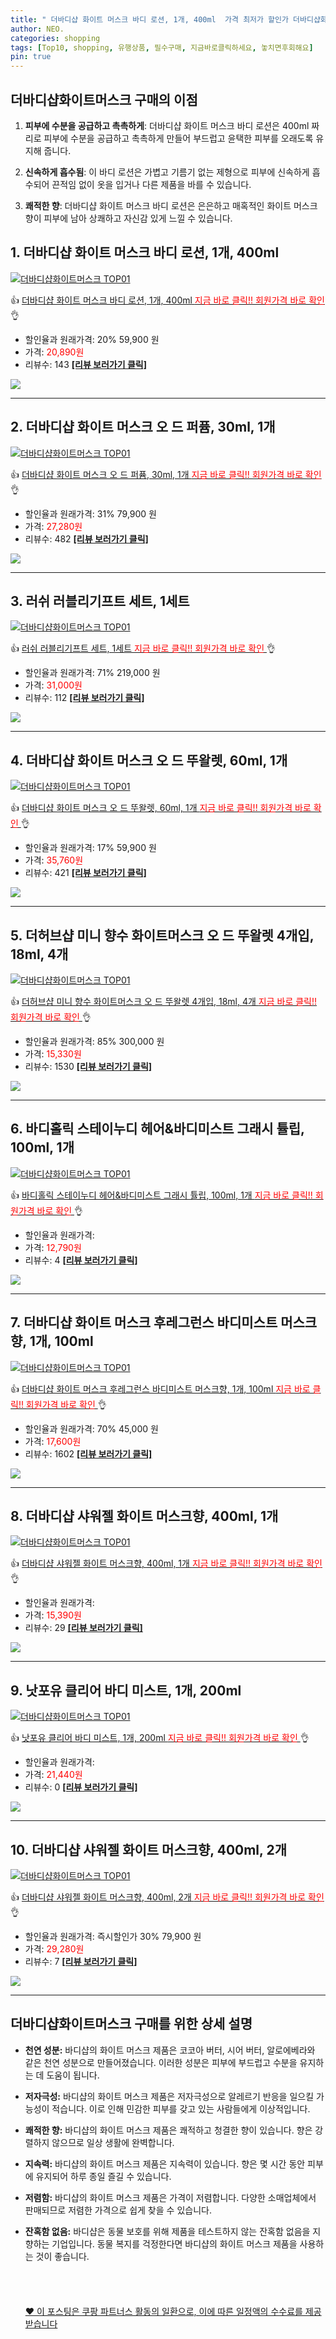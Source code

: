 ```yaml
---
title: " 더바디샵 화이트 머스크 바디 로션, 1개, 400ml  가격 최저가 할인가 더바디샵화이트머스크 최저가 추천 제품 비교"
author: NEO.
categories: shopping
tags: [Top10, shopping, 유행상품, 필수구매, 지금바로클릭하세요, 놓치면후회해요]
pin: true
---
```

## 더바디샵화이트머스크 구매의 이점
1. **피부에 수분을 공급하고 촉촉하게**: 더바디샵 화이트 머스크 바디 로션은 400ml 짜리로 피부에 수분을 공급하고 촉촉하게 만들어 부드럽고 윤택한 피부를 오래도록 유지해 줍니다.


2. **신속하게 흡수됨**: 이 바디 로션은 가볍고 기름기 없는 제형으로 피부에 신속하게 흡수되어 끈적임 없이 옷을 입거나 다른 제품을 바를 수 있습니다.


3. **쾌적한 향**: 더바디샵 화이트 머스크 바디 로션은 은은하고 매혹적인 화이트 머스크 향이 피부에 남아 상쾌하고 자신감 있게 느낄 수 있습니다.

   

## 1.  더바디샵 화이트 머스크 바디 로션, 1개, 400ml 

[![더바디샵화이트머스크 TOP01](https://thumbnail7.coupangcdn.com/thumbnails/remote/490x490ex/image/retail/images/4370907385015821-3f4141dd-c2a3-4508-b1a4-73babf1c3eff.jpg)](https://link.coupang.com/re/AFFSDP?lptag=AF3617701&subid=GithubCoopas&pageKey=7465595558&traceid=V0-153&itemId=13308748220&vendorItemId=86250254399)


👍 [ 더바디샵 화이트 머스크 바디 로션, 1개, 400ml  <font color=red> 지금 바로 클릭!! 회원가격 바로 확인 </font> ](https://link.coupang.com/re/AFFSDP?lptag=AF3617701&subid=GithubCoopas&pageKey=7465595558&traceid=V0-153&itemId=13308748220&vendorItemId=86250254399) 👌 


- 할인율과 원래가격: 20%  59,900   원
- 가격: <span style='color:red'>20,890원</span>
- 리뷰수: 143  [**[리뷰 보러가기 클릭]**](https://link.coupang.com/re/AFFSDP?lptag=AF3617701&subid=GithubCoopas&pageKey=7465595558&traceid=V0-153&itemId=13308748220&vendorItemId=86250254399)

[![](/discount_price.png)](https://link.coupang.com/re/AFFSDP?lptag=AF3617701&subid=GithubCoopas&pageKey=7465595558&traceid=V0-153&itemId=13308748220&vendorItemId=86250254399)

---


   

## 2.  더바디샵 화이트 머스크 오 드 퍼퓸, 30ml, 1개 

[![더바디샵화이트머스크 TOP01](https://thumbnail8.coupangcdn.com/thumbnails/remote/490x490ex/image/retail/images/210936337890558-4cc69dda-3073-48c2-bbb7-8708897a5b94.jpg)](https://link.coupang.com/re/AFFSDP?lptag=AF3617701&subid=GithubCoopas&pageKey=6341883841&traceid=V0-153&itemId=13308749645&vendorItemId=80565263200)


👍 [ 더바디샵 화이트 머스크 오 드 퍼퓸, 30ml, 1개  <font color=red> 지금 바로 클릭!! 회원가격 바로 확인 </font> ](https://link.coupang.com/re/AFFSDP?lptag=AF3617701&subid=GithubCoopas&pageKey=6341883841&traceid=V0-153&itemId=13308749645&vendorItemId=80565263200) 👌 


- 할인율과 원래가격: 31%  79,900   원
- 가격: <span style='color:red'>27,280원</span>
- 리뷰수: 482  [**[리뷰 보러가기 클릭]**](https://link.coupang.com/re/AFFSDP?lptag=AF3617701&subid=GithubCoopas&pageKey=6341883841&traceid=V0-153&itemId=13308749645&vendorItemId=80565263200)

[![](/discount_price.png)](https://link.coupang.com/re/AFFSDP?lptag=AF3617701&subid=GithubCoopas&pageKey=6341883841&traceid=V0-153&itemId=13308749645&vendorItemId=80565263200)

---


   

## 3.  러쉬 러블리기프트 세트, 1세트 

[![더바디샵화이트머스크 TOP01](https://thumbnail9.coupangcdn.com/thumbnails/remote/490x490ex/image/retail/images/5895179170800298-17d9e1af-75e6-47dc-b671-8a0446990ea6.jpg)](https://link.coupang.com/re/AFFSDP?lptag=AF3617701&subid=GithubCoopas&pageKey=7435044092&traceid=V0-153&itemId=19319917454&vendorItemId=77304246758)


👍 [ 러쉬 러블리기프트 세트, 1세트  <font color=red> 지금 바로 클릭!! 회원가격 바로 확인 </font> ](https://link.coupang.com/re/AFFSDP?lptag=AF3617701&subid=GithubCoopas&pageKey=7435044092&traceid=V0-153&itemId=19319917454&vendorItemId=77304246758) 👌 


- 할인율과 원래가격: 71%  219,000   원
- 가격: <span style='color:red'>31,000원</span>
- 리뷰수: 112  [**[리뷰 보러가기 클릭]**](https://link.coupang.com/re/AFFSDP?lptag=AF3617701&subid=GithubCoopas&pageKey=7435044092&traceid=V0-153&itemId=19319917454&vendorItemId=77304246758)

[![](/discount_price.png)](https://link.coupang.com/re/AFFSDP?lptag=AF3617701&subid=GithubCoopas&pageKey=7435044092&traceid=V0-153&itemId=19319917454&vendorItemId=77304246758)

---


   

## 4.  더바디샵 화이트 머스크 오 드 뚜왈렛, 60ml, 1개 

[![더바디샵화이트머스크 TOP01](https://thumbnail6.coupangcdn.com/thumbnails/remote/490x490ex/image/retail/images/546412289492935-6510bacc-52de-481f-8998-56716de76fd6.jpg)](https://link.coupang.com/re/AFFSDP?lptag=AF3617701&subid=GithubCoopas&pageKey=6341883750&traceid=V0-153&itemId=13308749114&vendorItemId=80565262558)


👍 [ 더바디샵 화이트 머스크 오 드 뚜왈렛, 60ml, 1개  <font color=red> 지금 바로 클릭!! 회원가격 바로 확인 </font> ](https://link.coupang.com/re/AFFSDP?lptag=AF3617701&subid=GithubCoopas&pageKey=6341883750&traceid=V0-153&itemId=13308749114&vendorItemId=80565262558) 👌 


- 할인율과 원래가격: 17%  59,900   원
- 가격: <span style='color:red'>35,760원</span>
- 리뷰수: 421  [**[리뷰 보러가기 클릭]**](https://link.coupang.com/re/AFFSDP?lptag=AF3617701&subid=GithubCoopas&pageKey=6341883750&traceid=V0-153&itemId=13308749114&vendorItemId=80565262558)

[![](/discount_price.png)](https://link.coupang.com/re/AFFSDP?lptag=AF3617701&subid=GithubCoopas&pageKey=6341883750&traceid=V0-153&itemId=13308749114&vendorItemId=80565262558)

---


   

## 5.  더허브샵 미니 향수 화이트머스크 오 드 뚜왈렛 4개입, 18ml, 4개 

[![더바디샵화이트머스크 TOP01](https://thumbnail7.coupangcdn.com/thumbnails/remote/490x490ex/image/vendor_inventory/2ffe/fb086881ccf728d7bb858ec5ddf23ad5f8a59177a85d013323e179b8ae15.jpg)](https://link.coupang.com/re/AFFSDP?lptag=AF3617701&subid=GithubCoopas&pageKey=7324932170&traceid=V0-153&itemId=14540366443&vendorItemId=81782788433)


👍 [ 더허브샵 미니 향수 화이트머스크 오 드 뚜왈렛 4개입, 18ml, 4개  <font color=red> 지금 바로 클릭!! 회원가격 바로 확인 </font> ](https://link.coupang.com/re/AFFSDP?lptag=AF3617701&subid=GithubCoopas&pageKey=7324932170&traceid=V0-153&itemId=14540366443&vendorItemId=81782788433) 👌 


- 할인율과 원래가격: 85%  300,000   원
- 가격: <span style='color:red'>15,330원</span>
- 리뷰수: 1530  [**[리뷰 보러가기 클릭]**](https://link.coupang.com/re/AFFSDP?lptag=AF3617701&subid=GithubCoopas&pageKey=7324932170&traceid=V0-153&itemId=14540366443&vendorItemId=81782788433)

[![](/discount_price.png)](https://link.coupang.com/re/AFFSDP?lptag=AF3617701&subid=GithubCoopas&pageKey=7324932170&traceid=V0-153&itemId=14540366443&vendorItemId=81782788433)

---


   

## 6.  바디홀릭 스테이누디 헤어&바디미스트 그래시 튤립, 100ml, 1개 

[![더바디샵화이트머스크 TOP01](https://thumbnail8.coupangcdn.com/thumbnails/remote/490x490ex/image/retail/images/83091732310491-878c2293-dd67-4ab3-9c9a-23b20fa3fd16.jpg)](https://link.coupang.com/re/AFFSDP?lptag=AF3617701&subid=GithubCoopas&pageKey=5608472294&traceid=V0-153&itemId=20317472083&vendorItemId=70135843946)


👍 [ 바디홀릭 스테이누디 헤어&바디미스트 그래시 튤립, 100ml, 1개  <font color=red> 지금 바로 클릭!! 회원가격 바로 확인 </font> ](https://link.coupang.com/re/AFFSDP?lptag=AF3617701&subid=GithubCoopas&pageKey=5608472294&traceid=V0-153&itemId=20317472083&vendorItemId=70135843946) 👌 


- 할인율과 원래가격: 
- 가격: <span style='color:red'>12,790원</span>
- 리뷰수: 4  [**[리뷰 보러가기 클릭]**](https://link.coupang.com/re/AFFSDP?lptag=AF3617701&subid=GithubCoopas&pageKey=5608472294&traceid=V0-153&itemId=20317472083&vendorItemId=70135843946)

[![](/discount_price.png)](https://link.coupang.com/re/AFFSDP?lptag=AF3617701&subid=GithubCoopas&pageKey=5608472294&traceid=V0-153&itemId=20317472083&vendorItemId=70135843946)

---


   

## 7.  더바디샵 화이트 머스크 후레그런스 바디미스트 머스크향, 1개, 100ml 

[![더바디샵화이트머스크 TOP01](https://thumbnail9.coupangcdn.com/thumbnails/remote/490x490ex/image/retail/images/3033419185590220-9e3e7bec-8428-4412-91ad-fb688cf2a486.jpg)](https://link.coupang.com/re/AFFSDP?lptag=AF3617701&subid=GithubCoopas&pageKey=6980640627&traceid=V0-153&itemId=17050732168&vendorItemId=80565261659)


👍 [ 더바디샵 화이트 머스크 후레그런스 바디미스트 머스크향, 1개, 100ml  <font color=red> 지금 바로 클릭!! 회원가격 바로 확인 </font> ](https://link.coupang.com/re/AFFSDP?lptag=AF3617701&subid=GithubCoopas&pageKey=6980640627&traceid=V0-153&itemId=17050732168&vendorItemId=80565261659) 👌 


- 할인율과 원래가격: 70%  45,000   원
- 가격: <span style='color:red'>17,600원</span>
- 리뷰수: 1602  [**[리뷰 보러가기 클릭]**](https://link.coupang.com/re/AFFSDP?lptag=AF3617701&subid=GithubCoopas&pageKey=6980640627&traceid=V0-153&itemId=17050732168&vendorItemId=80565261659)

[![](/discount_price.png)](https://link.coupang.com/re/AFFSDP?lptag=AF3617701&subid=GithubCoopas&pageKey=6980640627&traceid=V0-153&itemId=17050732168&vendorItemId=80565261659)

---


   

## 8.  더바디샵 샤워젤 화이트 머스크향, 400ml, 1개 

[![더바디샵화이트머스크 TOP01](https://thumbnail6.coupangcdn.com/thumbnails/remote/490x490ex/image/retail/images/3753975246021378-703b3b93-c41d-4b82-95be-1316ef5a38d7.jpg)](https://link.coupang.com/re/AFFSDP?lptag=AF3617701&subid=GithubCoopas&pageKey=6341883594&traceid=V0-153&itemId=13308748248&vendorItemId=80565261663)


👍 [ 더바디샵 샤워젤 화이트 머스크향, 400ml, 1개  <font color=red> 지금 바로 클릭!! 회원가격 바로 확인 </font> ](https://link.coupang.com/re/AFFSDP?lptag=AF3617701&subid=GithubCoopas&pageKey=6341883594&traceid=V0-153&itemId=13308748248&vendorItemId=80565261663) 👌 


- 할인율과 원래가격: 
- 가격: <span style='color:red'>15,390원</span>
- 리뷰수: 29  [**[리뷰 보러가기 클릭]**](https://link.coupang.com/re/AFFSDP?lptag=AF3617701&subid=GithubCoopas&pageKey=6341883594&traceid=V0-153&itemId=13308748248&vendorItemId=80565261663)

[![](/discount_price.png)](https://link.coupang.com/re/AFFSDP?lptag=AF3617701&subid=GithubCoopas&pageKey=6341883594&traceid=V0-153&itemId=13308748248&vendorItemId=80565261663)

---


   

## 9.  낫포유 클리어 바디 미스트, 1개, 200ml 

[![더바디샵화이트머스크 TOP01](https://thumbnail7.coupangcdn.com/thumbnails/remote/490x490ex/image/vendor_inventory/e274/168171f193fcd34ea82ef1ccb51011cb6684b441e605ebb711eda26458e1.jpg)](https://link.coupang.com/re/AFFSDP?lptag=AF3617701&subid=GithubCoopas&pageKey=7339643498&traceid=V0-153&itemId=20040973976&vendorItemId=86786444635)


👍 [ 낫포유 클리어 바디 미스트, 1개, 200ml  <font color=red> 지금 바로 클릭!! 회원가격 바로 확인 </font> ](https://link.coupang.com/re/AFFSDP?lptag=AF3617701&subid=GithubCoopas&pageKey=7339643498&traceid=V0-153&itemId=20040973976&vendorItemId=86786444635) 👌 


- 할인율과 원래가격: 
- 가격: <span style='color:red'>21,440원</span>
- 리뷰수: 0  [**[리뷰 보러가기 클릭]**](https://link.coupang.com/re/AFFSDP?lptag=AF3617701&subid=GithubCoopas&pageKey=7339643498&traceid=V0-153&itemId=20040973976&vendorItemId=86786444635)

[![](/discount_price.png)](https://link.coupang.com/re/AFFSDP?lptag=AF3617701&subid=GithubCoopas&pageKey=7339643498&traceid=V0-153&itemId=20040973976&vendorItemId=86786444635)

---


   

## 10.  더바디샵 샤워젤 화이트 머스크향, 400ml, 2개 

[![더바디샵화이트머스크 TOP01](https://thumbnail10.coupangcdn.com/thumbnails/remote/490x490ex/image/retail/images/2117199883278029-b286d9eb-d179-4a4c-9b04-fbbb35b5cd7d.jpg)](https://link.coupang.com/re/AFFSDP?lptag=AF3617701&subid=GithubCoopas&pageKey=6341883594&traceid=V0-153&itemId=14214915322&vendorItemId=85101690560)


👍 [ 더바디샵 샤워젤 화이트 머스크향, 400ml, 2개  <font color=red> 지금 바로 클릭!! 회원가격 바로 확인 </font> ](https://link.coupang.com/re/AFFSDP?lptag=AF3617701&subid=GithubCoopas&pageKey=6341883594&traceid=V0-153&itemId=14214915322&vendorItemId=85101690560) 👌 


- 할인율과 원래가격: 즉시할인가 30%  79,900   원
- 가격: <span style='color:red'>29,280원</span>
- 리뷰수: 7  [**[리뷰 보러가기 클릭]**](https://link.coupang.com/re/AFFSDP?lptag=AF3617701&subid=GithubCoopas&pageKey=6341883594&traceid=V0-153&itemId=14214915322&vendorItemId=85101690560)

[![](/discount_price.png)](https://link.coupang.com/re/AFFSDP?lptag=AF3617701&subid=GithubCoopas&pageKey=6341883594&traceid=V0-153&itemId=14214915322&vendorItemId=85101690560)

---
## 더바디샵화이트머스크 구매를 위한 상세 설명
* **천연 성분:** 바디샵의 화이트 머스크 제품은 코코아 버터, 시어 버터, 알로에베라와 같은 천연 성분으로 만들어졌습니다. 이러한 성분은 피부에 부드럽고 수분을 유지하는 데 도움이 됩니다.


* **저자극성:** 바디샵의 화이트 머스크 제품은 저자극성으로 알레르기 반응을 일으킬 가능성이 적습니다. 이로 인해 민감한 피부를 갖고 있는 사람들에게 이상적입니다.


* **쾌적한 향:** 바디샵의 화이트 머스크 제품은 쾌적하고 청결한 향이 있습니다. 향은 강렬하지 않으므로 일상 생활에 완벽합니다.


* **지속력:** 바디샵의 화이트 머스크 제품은 지속력이 있습니다. 향은 몇 시간 동안 피부에 유지되어 하루 종일 즐길 수 있습니다.


* **저렴함:** 바디샵의 화이트 머스크 제품은 가격이 저렴합니다. 다양한 소매업체에서 판매되므로 저렴한 가격으로 쉽게 찾을 수 있습니다.


* **잔혹함 없음:** 바디샵은 동물 보호를 위해 제품을 테스트하지 않는 잔혹함 없음을 지향하는 기업입니다. 동물 복지를 걱정한다면 바디샵의 화이트 머스크 제품을 사용하는 것이 좋습니다.<br><br><br><br><br> [ ❤  이 포스팅은 쿠팡 파트너스 활동의 일환으로, 이에 따른 일정액의 수수료를 제공받습니다](https://link.coupang.com/a/bcEFyh)